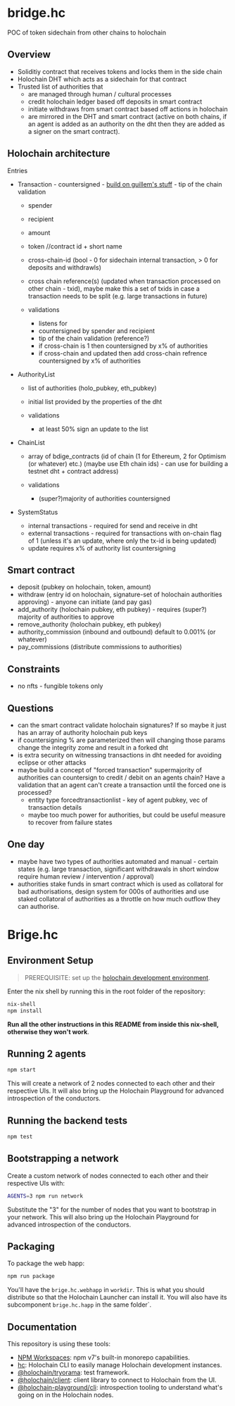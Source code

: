 # bridge.hc
POC of token sidechain from other chains to holochain

## Overview
- Soliditiy contract that receives tokens and locks them in the side chain
- Holochain DHT which acts as a sidechain for that contract
- Trusted list of authorities that
  - are managed through human / cultural processes
  - credit holochain ledger based off deposits in smart contract
  - initiate withdraws from smart contract based off actions in holochain
  - are mirrored in the DHT and smart contract (active on both chains, if an agent is added as an authority on the dht then they are added as a signer on the smart contract).


## Holochain architecture

Entries
- Transaction - countersigned - [build on guillem's stuff](https://github.com/darksoil-studio/mutual-credit/blob/main/libs/transactions/zomes/integrity/src/entry.rs) - tip of the chain validation
  - spender 
  - recipient
  - amount
  - token //contract id + short name
  - cross-chain-id (bool - 0 for sidechain internal transaction, > 0 for deposits and withdrawls) 
  - cross chain reference(s) (updated when transaction processed on other chain - txid), maybe make this a set of txids in case a transaction needs to be split (e.g. large transactions in future)
  
  - validations
    - listens for 
    - countersigned by spender and recipient
    - tip of the chain validation (reference?)
    - if cross-chain is 1 then countersigned by x% of authorities
    - if cross-chain and updated then add cross-chain refrence countersigned by x% of authorities
  
- AuthorityList 
  - list of authorities (holo_pubkey, eth_pubkey)
  - initial list provided by the properties of the dht
 
  - validations
    - at least 50% sign an update to the list
  
- ChainList
  - array of bdige_contracts (id of chain (1 for Ethereum, 2 for Optimism (or whatever) etc.) (maybe use Eth chain ids) - can use for building a testnet dht + contract address)
  
  - validations
    - (super?)majority of authorities countersigned
  
- SystemStatus
  - internal transactions - required for send and receive in dht
  - external transactions - required for transactions with on-chain flag of 1 (unless it's an update, where only the tx-id is being updated)
  - update requires x% of authority list countersigning
  
## Smart contract
- deposit (pubkey on holochain, token, amount)
- withdraw (entry id on holochain, signature-set of holochain authorities approving) - anyone can initiate (and pay gas)
- add_authority (holochain pubkey, eth pubkey) - requires (super?) majority of authorities to approve
- remove_authority (holochain pubkey, eth pubkey)
- authority_commission (inbound and outbound) default to 0.001% (or whatever) 
- pay_commissions (distribute commissions to authorities)

## Constraints
- no nfts - fungible tokens only

## Questions
- can the smart contract validate holochain signatures? If so maybe it just has an array of authority holochain pub keys
- if countersigning % are parameterized then will changing those params change the integrity zome and result in a forked dht
- is extra security on witnessing transactions in dht needed for avoiding eclipse or other attacks
- maybe build a concept of "forced transaction" supermajority of authorities can countersign to credit / debit on an agents chain? Have a validation that an agent can't create a transaction until the forced one is processed?
    - entity type forcedtransactionlist - key of agent pubkey, vec of transaction details
    - maybe too much power for authorities, but could be useful measure to recover from failure states

## One day
- maybe have two types of authorities automated and manual - certain states (e.g. large transaction, significant withdrawals in short window require human review / intervention / approval)
- authorities stake funds in smart contract which is used as collatoral for bad authorisations, design system for 000s of authorities and use staked collatoral of authorities as a throttle on how much outflow they can authorise.  


# Brige.hc

## Environment Setup

> PREREQUISITE: set up the [holochain development environment](https://developer.holochain.org/docs/install/).

Enter the nix shell by running this in the root folder of the repository: 

```bash
nix-shell
npm install
```

**Run all the other instructions in this README from inside this nix-shell, otherwise they won't work**.

## Running 2 agents
 
```bash
npm start
```

This will create a network of 2 nodes connected to each other and their respective UIs.
It will also bring up the Holochain Playground for advanced introspection of the conductors.

## Running the backend tests

```bash
npm test
```

## Bootstrapping a network

Create a custom network of nodes connected to each other and their respective UIs with:

```bash
AGENTS=3 npm run network
```

Substitute the "3" for the number of nodes that you want to bootstrap in your network.
This will also bring up the Holochain Playground for advanced introspection of the conductors.

## Packaging

To package the web happ:
``` bash
npm run package
```

You'll have the `brige.hc.webhapp` in `workdir`. This is what you should distribute so that the Holochain Launcher can install it.
You will also have its subcomponent `brige.hc.happ` in the same folder`.

## Documentation

This repository is using these tools:
- [NPM Workspaces](https://docs.npmjs.com/cli/v7/using-npm/workspaces/): npm v7's built-in monorepo capabilities.
- [hc](https://github.com/holochain/holochain/tree/develop/crates/hc): Holochain CLI to easily manage Holochain development instances.
- [@holochain/tryorama](https://www.npmjs.com/package/@holochain/tryorama): test framework.
- [@holochain/client](https://www.npmjs.com/package/@holochain/client): client library to connect to Holochain from the UI.
- [@holochain-playground/cli](https://www.npmjs.com/package/@holochain-playground/cli): introspection tooling to understand what's going on in the Holochain nodes.

